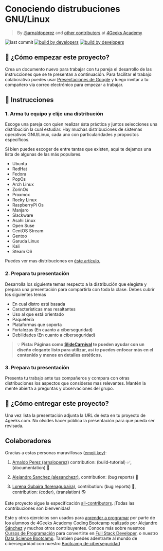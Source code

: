 # Conociendo distrubuciones GNU/Linux

<!-- hide -->
> By [@arnaldoperez](https://github.com/arnaldoperez) and [other contributors](https://github.com/4GeeksAcademy/gettintg-to-know-linux-distros/graphs/contributors) at [4Geeks Academy](https://4geeksacademy.co/)

![last commit](https://img.shields.io/github/last-commit/4geeksacademy/gettintg-to-know-linux-distros)
[![build by developers](https://img.shields.io/badge/build_by-Developers-blue)](https://4geeks.com)
[![build by developers](https://img.shields.io/twitter/follow/4geeksacademy?style=social&logo=twitter)](https://twitter.com/4geeksacademy)

<!-- endhide -->

## 🌱 ¿Cómo empezar este proyecto?

Crea un documento nuevo para trabajar con tu pareja el desarrollo de las instrucciones que se te presentan a continuación. Para facilitar el trabajo colaborativo puedes usar [Presentaciones de Google](slides.new) y luego invitar a tu compañero via correo electrónico para empezar a trabajar.

## 📝 Instrucciones

### 1. Arma tu equipo y elije una distribución

Escoge una pareja con quien realizar ésta práctica y juntos selecciones una distribución la cual estudiar. Hay muchas distribuciones de sistemas operativos GNU/Linux, cada uno con particularidades y propositos específicos.

Si bien puedes escoger de entre tantas que existen, aquí te dejamos una lista de algunas de las más populares.

- Ubuntu
- RedHat
- Fedora
- PopOs
- Arch Linux
- ZorinOs
- Proxmox
- Rocky Linux
- RaspberryPi Os
- Manjaro
- Slackware
- Asahi Linux
- Open Suse
- CentOS Stream
- Gentoo
- Garuda Linux
- Kali
- Steam OS

Puedes ver mas distribuciones en [éste artículo.](https://en.wikipedia.org/wiki/List_of_Linux_distributions)

### 2. Prepara tu presentación

Desarrolla los siguiente temas respecto a la distribución que elegiste y prepara una presentación para compartirla con toda la clase. Debes cubrir los siguientes temas

- En cual distro está basada
- Características mas resaltantes
- Uso al que está orientado
- Paquetería
- Plataformas que soporta
- Fortalezas (En cuanto a ciberseguridad)
- Debilidades (En cuanto a ciberseguridad)
    
>💡 **Pista: Páginas como [SlideCarnival](https://www.slidescarnival.com/es) te pueden ayudar con un diseño elegante listo para utilizar, asi te puedes enfocar más en el contenido y menos en detalles estéticos.**

### 3. Prepara tu presentación

Presenta tu trabajo ante tus compañeros y compara con otras distribuciones los aspectos que consideras mas relevantes. Mantén la mente abierta a preguntas y observaciones del grupo.

## 🚛 ¿Cómo entregar este proyecto?

Una vez lista la presentación adjunta la URL de ésta en tu proyecto de 4geeks.com. No olvides hacer pública la presentación para que pueda ser revisada.

<!-- hide -->
## Colaboradores

Gracias a estas personas maravillosas ([emoji key](https://github.com/kentcdodds/all-contributors#emoji-key)):

1. [Arnaldo Perez (arnaloperez)](https://github.com/arnaloperez) contribution: (build-tutorial) ✅, (documentation) 📖
  
2. [Alejandro Sanchez (alesanchezr)](https://github.com/alesanchezr),  contribution: (bug reports) 🐛

3. [Lorena Gubaira (lorenagubaira)](https://github.com/lorenagubaira), contribution: (bug reports) 🐛, contribution: (coder), (translation) 🌎

Este proyecto sigue la especificación [all-contributors](https://github.com/kentcdodds/all-contributors). ¡Todas las contribuciones son bienvenidas!

Este y otros ejercicios son usados para [aprender a programar](https://4geeksacademy.com/es/aprender-a-programar/aprender-a-programar-desde-cero) por parte de los alumnos de 4Geeks Academy [Coding Bootcamp](https://4geeksacademy.com/us/coding-bootcamp) realizado por [Alejandro Sánchez](https://twitter.com/alesanchezr) y muchos otros contribuyentes. Conoce más sobre nuestros [Cursos de Programación](https://4geeksacademy.com/es/curso-de-programacion-desde-cero?lang=es) para convertirte en [Full Stack Developer](https://4geeksacademy.com/es/coding-bootcamps/desarrollador-full-stack/?lang=es), o nuestro [Data Science Bootcamp](https://4geeksacademy.com/es/coding-bootcamps/curso-datascience-machine-learning). Tambien puedes adentrarte al mundo de ciberseguridad con nuestro [Bootcamp de ciberseguridad](https://4geeksacademy.com/es/coding-bootcamps/curso-ciberseguridad)
<!-- endhide -->